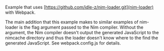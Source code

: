 Example that uses [https://github.com/idle-z/nim-loader.git](nim-loader) with Webpack.

The main addition that this example makes to similar examples of nim-loader is the flag argument passed to the Nim compiler. Without the argument, the Nim compiler doesn't output the generated JavaScript to the nimcache directory and thus the loader doesn't know where to the find the generated JavaScript. See webpack.config.js for details.
